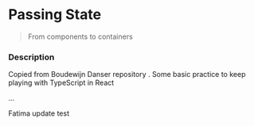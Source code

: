 # Passing State
> From components to containers 

### Description
Copied from Boudewijn Danser repository .
Some basic practice to keep playing with TypeScript in React

...


Fatima update test